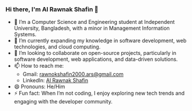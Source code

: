 ### Hi there, I'm Al Rawnak Shafin 👋

- 👀 I’m a Computer Science and Engineering student at Independent University, Bangladesh, with a minor in Management Information Systems.
- 🌱 I’m currently expanding my knowledge in software development, web technologies, and cloud computing.
- 💞️ I’m looking to collaborate on open-source projects, particularly in software development, web applications, and data-driven solutions.
- 📫 How to reach me: 
  - Gmail: [rawnokshafin2000.ars@gmail.com](mailto:rawnokshafin2000.ars@gmail.com)
  - LinkedIn: [Al Rawnak Shafin](https://www.linkedin.com/in/alrawnakshafin/)
- 😄 Pronouns: He/Him
- ⚡ Fun fact: When I’m not coding, I enjoy exploring new tech trends and engaging with the developer community.
<!---
Shafin543/Shafin543 is a ✨ special ✨ repository because its `README.md` (this file) appears on your GitHub profile.
You can click the Preview link to take a look at your changes.
--->
